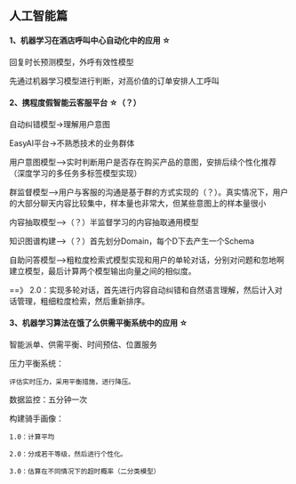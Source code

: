 ## 人工智能篇

#### 1、机器学习在酒店呼叫中心自动化中的应用 ☆

回复时长预测模型，外呼有效性模型

先通过机器学习模型进行判断，对高价值的订单安排人工呼叫

#### 2、携程度假智能云客服平台 ☆（？）

自动纠错模型->理解用户意图

EasyAI平台->不熟悉技术的业务群体

用户意图模型-->实时判断用户是否存在购买产品的意图，安排后续个性化推荐（深度学习的多任务多标签模型实现）

群监督模型-->用户与客服的沟通是基于群的方式实现的（？）。真实情况下，用户的大部分聊天内容比较集中，样本量也非常大，但某些意图上的样本量很小

内容抽取模型-->（？）半监督学习的内容抽取通用模型

知识图谱构建-->（？）首先划分Domain，每个D下去产生一个Schema

自助问答模型-->粗粒度检索式模型实现和用户的单轮对话，分别对问题和忽地啊建立模型，最后计算两个模型输出向量之间的相似度。

==》 2.0：实现多轮对话，首先进行内容自动纠错和自然语言理解，然后计入对话管理，粗细粒度检索，然后重新排序。

#### 3、机器学习算法在饿了么供需平衡系统中的应用 ☆

智能派单、供需平衡、时间预估、位置服务

压力平衡系统：

    评估实时压力，采用平衡措施，进行降压。
    
数据监控：五分钟一次
    
构建骑手画像：
    
    1.0：计算平均
    
    2.0：分成若干等级，然后进行个性化。
    
    3.0：估算在不同情况下的超时概率（二分类模型）